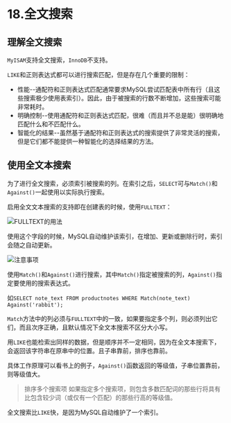 # 18.全文搜索
## 理解全文搜索

`MyISAM`支持全文搜索，`InnoDB`不支持。

`LIKE`和正则表达式都可以进行搜索匹配，但是存在几个重要的限制：
* 性能--通配符和正则表达式匹配通常要求MySQL尝试匹配表中所有行（且这些搜索极少使用表索引）。因此，由于被搜索的行数不断增加，这些搜索可能非常耗时。
* 明确控制--使用通配符和正则表达式匹配，很难（而且并不总是能）很明确地匹配什么和不匹配什么。
* 智能化的结果--虽然基于通配符和正则表达式的搜索提供了非常灵活的搜索，但是它们都不能提供一种智能化的选择结果的方法。

## 使用全文本搜索
为了进行全文搜索，必须索引被搜索的列。在索引之后，`SELECT`可与`Match()`和`Against()`一起使用以实际执行搜索。

启用全文文本搜索的支持即在创建表的时候，使用`FULLTEXT`：

![FULLTEXT的用法](https://tva4.sinaimg.cn/large/005VwC5mly1g7saj4n44aj30gn077q3r.jpg)

使用这个字段的时候，MySQL自动维护该索引，在增加、更新或删除行时，索引会随之自动更新。

![注意事项](https://tvax1.sinaimg.cn/large/005VwC5mly1g7sapgk1p9j30mo0770vc.jpg)

使用`Match()`和`Against()`进行搜索，其中`Match()`指定被搜索的列，`Against()`指定要使用的搜索表达式。

如`SELECT note_text FROM productnotes WHERE Match(note_text) Against('rabbit');`

`Match`方法中的列必须与`FULLTEXT`中的一致，如果要指定多个列，则必须列出它们，而且次序正确，且默认情况下全文本搜索不区分大小写。

用`LIKE`也能检索出同样的数据，但是顺序并不一定相同，因为在全文本搜索下，会返回该字符串在原串中的位置。且子串靠前，排序也靠前。

具体工作原理可以看书上的例子，`Against()`函数返回的等级值，子串位置靠前，则等级值大。

>排序多个搜索项 如果指定多个搜索项，则包含多数匹配词的那些行将具有比包含较少词（或仅有一个匹配）的那些行高的等级值。

全文搜索比`LIKE`快，是因为MySQL自动维护了一个索引。
